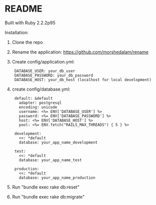 # README

Built with Ruby 2.2.2p95

Installation:

1. Clone the repo
2. Rename the application: https://github.com/morshedalam/rename
3. Create config/application.yml:  

        DATABASE_USER: your_db_user  
        DATABASE_PASSWORD: your_db_password  
        DATABASE_HOST: your_db_host (localhost for local development)  
        
4. create config/database.yml:  

        default: &default  
          adapter: postgresql  
          encoding: unicode
          username: <%= ENV['DATABASE_USER'] %>
          password: <%= ENV['DATABASE_PASSWORD'] %>
          host: <%= ENV['DATABASE_HOST'] %>
          pool: <%= ENV.fetch("RAILS_MAX_THREADS") { 5 } %>

        development:
          <<: *default
          database: your_app_name_development

        test:
          <<: *default
          database: your_app_name_test

        production:
          <<: *default
          database: your_app_name_production

5. Run "bundle exec rake db:reset"
6. Run "bundle exec rake db:migrate"
